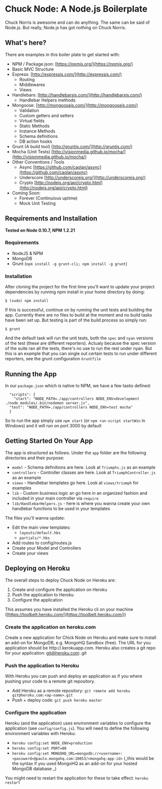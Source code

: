 # Chuck Node: A Node.js Boilerplate

Chuck Norris is awesome and can do anything.  The same can be said of Node.js.  But really, Node.js has got nothing on Chuck Norris.

## What's here?
There are examples in this boiler plate to get started with:

 - NPM / Package.json: [https://npmjs.org/](https://npmjs.org/)
 - Basic MVC Structure
 - Express: [http://expressjs.com/](http://expressjs.com/)
    - Routing
    - Middlewares
    - Views
 - Handlebars: [http://handlebarsjs.com/](http://handlebarsjs.com/)
    - Handlebar Helpers methods
 - Mongoose: [http://mongoosejs.com/](http://mongoosejs.com/)
    - Validation
    - Custom getters and setters
    - Virtual fields
    - Static Methods
    - Instance Methods
    - Schema definitions
    - DB action hooks
 - Grunt (A build tool) [http://gruntjs.com/](http://gruntjs.com/)
 - Mocha (Unit Tests) [http://visionmedia.github.io/mocha/](http://visionmedia.github.io/mocha/)
 - Other Conventions / Tools
    - Async [https://github.com/caolan/async](https://github.com/caolan/async)
    - Underscore [http://underscorejs.org/](http://underscorejs.org/)
    - Crypto [http://nodejs.org/api/crypto.html](http://nodejs.org/api/crypto.html)
- Coming Soon:
    - Forever (Continuious uptime)
    - Mock Unit Testing

## Requirements and Installation

__Tested on Node 0.10.7, NPM 1.2.21__

### Requirements
 - NodeJS & NPM
 - MongoDB
 - Grunt (`npm install -g grunt-cli; npm install -g grunt`)

### Installation

After cloning the project for the first time you'll want to update your project dependencies by running npm install in your home directory by doing:

    $ (sudo) npm install

If this is successful, continue on by running the unit tests and building the app.  Currently there are no files to build at the moment and no build tasks have been set up.  But testing is part of the build process so simply run:

    $ grunt

And the default task will run the unit tests, both the `spec` and `nyan` versions of the test (these are different reporters).  Actualy because the spec version of the suite ran all the tests, there's no use to run the rest under nyan.  But this is an example that you can single out certain tests to run under different reporters, see the grunt configuration `Gruntfile`


## Running the App

In our `package.json` which is native to NPM, we have a few tasks defined:

      "scripts": {
        "start": "NODE_PATH=./app/controllers NODE_ENV=development ./node_modules/.bin/nodemon server.js",
      "test": "NODE_PATH=./app/controllers NODE_ENV=test mocha"
      }
      
So to run the app simply use `npm start` (or `npm run-script startWin` in Windows) and it will run on port 3000 by default

## Getting Started On Your App

The app is structured as follows.  Under the `app` folder are the following directories and their purpose:

 - `model` - Schema definitions are here.  Look at `Triumphs.js` as an example
 - `controllers` - Controller classes are here.  Look at `TriumphController.js` as an example
 - `views` - Handlebar templates go here.  Look at `views/triumph` for examples
 - `lib` - Custom business logic an go here in an organized fashion and included in your main controller via `require`
 - `lib/HandlebarHelpers.js` - here is where you wanna create your own handlebar functions to be used in your templates
 
    
The files you'll wanna update:
    
 - Edit the main view templates:
    -  `layouts/default.hbs`
    - `partials/*.hbs `   
 - Add routes to config/routes.js
 - Create your Model and Controllers
 - Create your views
 
 
## Deploying on Heroku

The overall steps to deploy Chuck Node on Heroku are:

1. Create and configure the application on Heroku
2. Push the application to Heroku
3. Configure the application

This assumes you have installed the Heroku cli on your machine ([https://toolbelt.heroku.com/](https://toolbelt.heroku.com/))


### Create the application on heroku.com

Create a new application for Chick Node on Heroku and make sure to install an add-on for MongoDB, e.g. MongoHQ Sandbox (free).
The URL for you application should be http://<app-name>.kerokuapp.com.
Heroku also creates a git repo for your application: git@heroku.com:<ap-name>.git

### Push the application to Heroku

With Heroku you can push and deploy an application as if you where pushing your code to a remote git repository.

- Add Heroku as a remote repository: `git remote add heroku git@heroku.com:<ap-name>.git`
- Push + deploy code: `git push heroku master`

### Configure the application

Heroku (and the application) uses environment variables to configure the application (see `config/config.js`). You will need to define the following environment variables with Heroku:

- `heroku config:set NODE_ENV=production`
- `heroku config:set PORT=80`
- `heroku config:set MONGOHQ_URL=mongodb://<username>:<password>@paulo.mongohq.com:10053/<mongohq-app-id>` (_this would be the syntax if you used MongoHQ as an add-on for your hosted MongoDB database _)

You might need to restart the application for these to take effect: `heroku restart`






